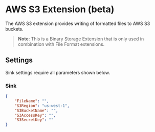 # AWS S3 Extension (beta)

The AWS S3 extension provides writing of formatted files to AWS S3 buckets.

> **Note**: This is a Binary Storage Extension that is only used in combination with File Format extensions. 

## Settings

Sink settings require all parameters shown below. 

### Sink

```json
{
    "FileName": "",
    "S3Region": "us-west-1",
    "S3BucketName": "",
    "S3AccessKey": "",
    "S3SecretKey": ""
}
```
